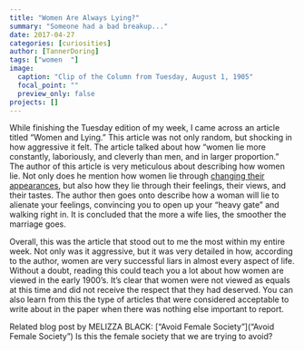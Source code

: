 ```yaml
---
title: "Women Are Always Lying?"
summary: "Someone had a bad breakup..."
date: 2017-04-27
categories: [curiosities]
author: [TannerDoring]
tags: ["women  "]
image:
  caption: "Clip of the Column from Tuesday, August 1, 1905"
  focal_point: ""
  preview_only: false
projects: []
---
```

While finishing the Tuesday edition of my week, I came across an article titled “Women and Lying.” This article was not only random, but shocking in how aggressive it felt. The article talked about how “women lie more constantly, laboriously, and cleverly than men, and in larger proportion.” The author of this article is very meticulous about describing how women lie. Not only does he mention how women lie through [changing their appearances](http://www.vintagevictorian.com/costume_1905.html), but also how they lie through their feelings, their views, and their tastes. The author then goes onto describe how a woman will lie to alienate your feelings, convincing you to open up your “heavy gate” and walking right in.  It is concluded that the more a wife lies, the smoother the marriage goes.

Overall, this was the article that stood out to me the most within my entire week. Not only was it aggressive, but it was very detailed in how, according to the author, women are very successful liars in almost every aspect of life. Without a doubt, reading this could teach you a lot about how women are viewed in the early 1900’s. It’s clear that women were not viewed as equals at this time and did not receive the respect that they had deserved. You can also learn from this the type of articles that were considered acceptable to write about in the paper when there was nothing else important to report.

Related blog post by MELIZZA BLACK: [“Avoid Female Society”](“Avoid Female Society”) Is this the female society that we are trying to avoid?
